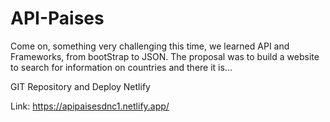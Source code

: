 # API-Paises

Come on, something very challenging this time, we learned API and Frameworks, from bootStrap to JSON. The proposal was to build a website to search for information on countries and there it is...

GIT Repository and Deploy Netlify

Link: https://apipaisesdnc1.netlify.app/
